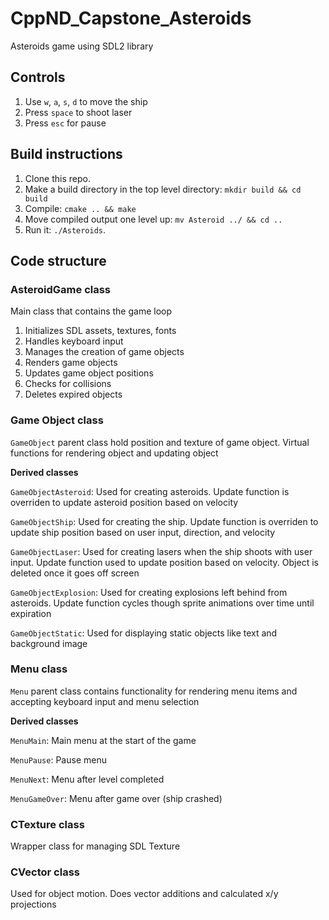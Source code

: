 # CppND_Capstone_Asteroids

Asteroids game using SDL2 library

## Controls

1. Use `w`, `a`, `s`, `d` to move the ship
2. Press `space` to shoot laser
3. Press `esc` for pause

## Build instructions

1. Clone this repo.
2. Make a build directory in the top level directory: `mkdir build && cd build`
3. Compile: `cmake .. && make`
4. Move compiled output one level up: `mv Asteroid ../ && cd ..`
5. Run it: `./Asteroids`.

## Code structure

### AsteroidGame class

Main class that contains the game loop

1. Initializes SDL assets, textures, fonts
2. Handles keyboard input
3. Manages the creation of game objects
4. Renders game objects
5. Updates game object positions
6. Checks for collisions
7. Deletes expired objects

### Game Object class

`GameObject` parent class hold position and texture of game object. Virtual functions for rendering object and updating object

**Derived classes** 

`GameObjectAsteroid`: Used for creating asteroids. Update function is overriden to update asteroid position based on velocity

`GameObjectShip`: Used for creating the ship. Update function is overriden to update ship position based on user input, direction, and velocity

`GameObjectLaser`: Used for creating lasers when the ship shoots with user input. Update function used to update position based on velocity. Object is deleted once it goes off screen

`GameObjectExplosion`: Used for creating explosions left behind from asteroids. Update function cycles though sprite animations over time until expiration

`GameObjectStatic`: Used for displaying static objects like text and background image

### Menu class

`Menu` parent class contains functionality for rendering menu items and accepting keyboard input and menu selection

**Derived classes**

`MenuMain`: Main menu at the start of the game 

`MenuPause`: Pause menu 

`MenuNext`: Menu after level completed 

`MenuGameOver`: Menu after game over (ship crashed) 

### CTexture class

Wrapper class for managing SDL Texture

### CVector class

Used for object motion. Does vector additions and calculated x/y projections
